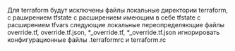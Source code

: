 Для terraform будут исключены файлы локальные директории terraform,
с раширением tfstate
с расширением имеющим в себе tfstate
с расширением tfvars
следующие локальные переопределяющие файлы override.tf, override.tf.json, *_override.tf, *_override.tf.json
игнорировать конфигурационные файлы .terraformrc и terraform.rc 
